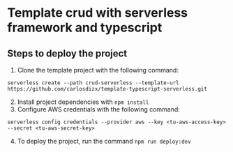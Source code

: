 # Template crud with serverless framework and typescript

## Steps to deploy the project
1. Clone the template project with the following command:
``` 
serverless create --path crud-serverless --template-url https://github.com/carlosdizx/template-typescript-serverless.git
```
2. Install project dependencies with ``` npm install ```
3. Configure AWS credentials with the following command:
```
serverless config credentials --provider aws --key <tu-aws-access-key> --secret <tu-aws-secret-key>
```
4. To deploy the project, run the command ``` npm run deploy:dev ```

